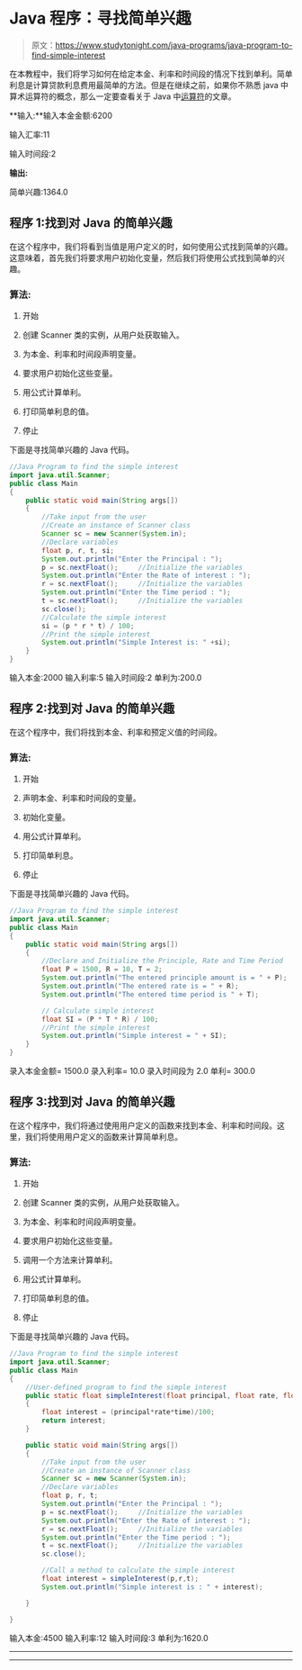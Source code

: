 # Java 程序：寻找简单兴趣

> 原文：<https://www.studytonight.com/java-programs/java-program-to-find-simple-interest>

在本教程中，我们将学习如何在给定本金、利率和时间段的情况下找到单利。简单利息是计算贷款利息费用最简单的方法。但是在继续之前，如果你不熟悉 java 中算术运算符的概念，那么一定要查看关于 Java 中[运算符](https://www.studytonight.com/java/operators-in-java.php)的文章。

**输入:**输入本金金额:6200

输入汇率:11

输入时间段:2

**输出:**

简单兴趣:1364.0

## 程序 1:找到对 Java 的简单兴趣

在这个程序中，我们将看到当值是用户定义的时，如何使用公式找到简单的兴趣。这意味着，首先我们将要求用户初始化变量，然后我们将使用公式找到简单的兴趣。

### 算法:

1.  开始

2.  创建 Scanner 类的实例，从用户处获取输入。

3.  为本金、利率和时间段声明变量。

4.  要求用户初始化这些变量。

5.  用公式计算单利。

6.  打印简单利息的值。

7.  停止

下面是寻找简单兴趣的 Java 代码。

```java
//Java Program to find the simple interest
import java.util.Scanner;
public class Main
{
    public static void main(String args[]) 
    {
        //Take input from the user
        //Create an instance of Scanner class
        Scanner sc = new Scanner(System.in);
        //Declare variables
        float p, r, t, si;
        System.out.println("Enter the Principal : ");
        p = sc.nextFloat();     //Initialize the variables
        System.out.println("Enter the Rate of interest : ");
        r = sc.nextFloat();     //Initialize the variables
        System.out.println("Enter the Time period : ");
        t = sc.nextFloat();     //Initialize the variables
        sc.close();
        //Calculate the simple interest
        si = (p * r * t) / 100;
        //Print the simple interest
        System.out.println("Simple Interest is: " +si);
    }
} 
```

输入本金:2000
输入利率:5
输入时间段:2
单利为:200.0

## 程序 2:找到对 Java 的简单兴趣

在这个程序中，我们将找到本金、利率和预定义值的时间段。

### 算法:

1.  开始

2.  声明本金、利率和时间段的变量。

3.  初始化变量。

4.  用公式计算单利。

5.  打印简单利息。

6.  停止

下面是寻找简单兴趣的 Java 代码。

```java
//Java Program to find the simple interest
import java.util.Scanner;
public class Main
{
    public static void main(String args[]) 
    {
        //Declare and Initialize the Principle, Rate and Time Period
        float P = 1500, R = 10, T = 2; 
        System.out.println("The entered principle amount is = " + P);
        System.out.println("The entered rate is = " + R);
        System.out.println("The entered time period is " + T);

        // Calculate simple interest 
        float SI = (P * T * R) / 100;
        //Print the simple interest 
        System.out.println("Simple interest = " + SI);  
    }
} 
```

录入本金金额= 1500.0
录入利率= 10.0
录入时间段为 2.0
单利= 300.0

## 程序 3:找到对 Java 的简单兴趣

在这个程序中，我们将通过使用用户定义的函数来找到本金、利率和时间段。这里，我们将使用用户定义的函数来计算简单利息。

### 算法:

1.  开始

2.  创建 Scanner 类的实例，从用户处获取输入。

3.  为本金、利率和时间段声明变量。

4.  要求用户初始化这些变量。

5.  调用一个方法来计算单利。

6.  用公式计算单利。

7.  打印简单利息的值。

8.  停止

下面是寻找简单兴趣的 Java 代码。

```java
//Java Program to find the simple interest
import java.util.Scanner;
public class Main
{
    //User-defined program to find the simple interest
    public static float simpleInterest(float principal, float rate, float time)
    {
        float interest = (principal*rate*time)/100;
        return interest;
    }

    public static void main(String args[]) 
    {
        //Take input from the user
        //Create an instance of Scanner class
        Scanner sc = new Scanner(System.in);
        //Declare variables
        float p, r, t;
        System.out.println("Enter the Principal : ");
        p = sc.nextFloat();     //Initialize the variables
        System.out.println("Enter the Rate of interest : ");
        r = sc.nextFloat();     //Initialize the variables
        System.out.println("Enter the Time period : ");
        t = sc.nextFloat();     //Initialize the variables
        sc.close();

        //Call a method to calculate the simple interest
        float interest = simpleInterest(p,r,t);
        System.out.println("Simple interest is : " + interest);

    }

} 
```

输入本金:4500
输入利率:12
输入时间段:3
单利为:1620.0

* * *

* * *